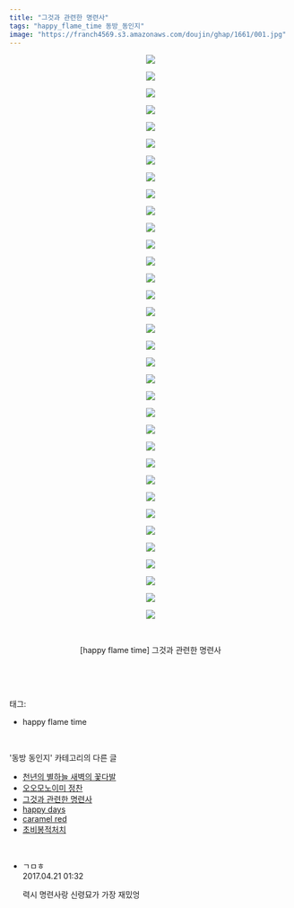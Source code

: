 ```yaml
---
title: "그것과 관련한 명련사"
tags: "happy_flame_time 동방_동인지"
image: "https://franch4569.s3.amazonaws.com/doujin/ghap/1661/001.jpg"
---
```

<div class="article">
<p style="text-align: center; clear: none; float: none;"><img src="{{ site.imgserver2 }}/ghap/1661/001.jpg"/></p>
<p style="text-align: center; clear: none; float: none;"><img src="{{ site.imgserver2 }}/ghap/1661/002.jpg"/></p>
<p style="text-align: center; clear: none; float: none;"><img src="{{ site.imgserver2 }}/ghap/1661/003.jpg"/></p>
<p style="text-align: center; clear: none; float: none;"><img src="{{ site.imgserver2 }}/ghap/1661/004.jpg"/></p>
<p style="text-align: center; clear: none; float: none;"><img src="{{ site.imgserver2 }}/ghap/1661/005.jpg"/></p>
<p style="text-align: center; clear: none; float: none;"><img src="{{ site.imgserver2 }}/ghap/1661/006.jpg"/></p>
<p style="text-align: center; clear: none; float: none;"><img src="{{ site.imgserver2 }}/ghap/1661/007.jpg"/></p>
<p style="text-align: center; clear: none; float: none;"><img src="{{ site.imgserver2 }}/ghap/1661/008.jpg"/></p>
<p style="text-align: center; clear: none; float: none;"><img src="{{ site.imgserver2 }}/ghap/1661/009.jpg"/></p>
<p style="text-align: center; clear: none; float: none;"><img src="{{ site.imgserver2 }}/ghap/1661/010.jpg"/></p>
<p style="text-align: center; clear: none; float: none;"><img src="{{ site.imgserver2 }}/ghap/1661/011.jpg"/></p>
<p style="text-align: center; clear: none; float: none;"><img src="{{ site.imgserver2 }}/ghap/1661/012.jpg"/></p>
<p style="text-align: center; clear: none; float: none;"><img src="{{ site.imgserver2 }}/ghap/1661/013.jpg"/></p>
<p style="text-align: center; clear: none; float: none;"><img src="{{ site.imgserver2 }}/ghap/1661/014.jpg"/></p>
<p style="text-align: center; clear: none; float: none;"><img src="{{ site.imgserver2 }}/ghap/1661/015.jpg"/></p>
<p style="text-align: center; clear: none; float: none;"><img src="{{ site.imgserver2 }}/ghap/1661/016.jpg"/></p>
<p style="text-align: center; clear: none; float: none;"><img src="{{ site.imgserver2 }}/ghap/1661/017.jpg"/></p>
<p style="text-align: center; clear: none; float: none;"><img src="{{ site.imgserver2 }}/ghap/1661/018.jpg"/></p>
<p style="text-align: center; clear: none; float: none;"><img src="{{ site.imgserver2 }}/ghap/1661/019.jpg"/></p>
<p style="text-align: center; clear: none; float: none;"><img src="{{ site.imgserver2 }}/ghap/1661/020.jpg"/></p>
<p style="text-align: center; clear: none; float: none;"><img src="{{ site.imgserver2 }}/ghap/1661/021.jpg"/></p>
<p style="text-align: center; clear: none; float: none;"><img src="{{ site.imgserver2 }}/ghap/1661/022.jpg"/></p>
<p style="text-align: center; clear: none; float: none;"><img src="{{ site.imgserver2 }}/ghap/1661/023.jpg"/></p>
<p style="text-align: center; clear: none; float: none;"><img src="{{ site.imgserver2 }}/ghap/1661/024.jpg"/></p>
<p style="text-align: center; clear: none; float: none;"><img src="{{ site.imgserver2 }}/ghap/1661/025.jpg"/></p>
<p style="text-align: center; clear: none; float: none;"><img src="{{ site.imgserver2 }}/ghap/1661/026.jpg"/></p>
<p style="text-align: center; clear: none; float: none;"><img src="{{ site.imgserver2 }}/ghap/1661/027.jpg"/></p>
<p style="text-align: center; clear: none; float: none;"><img src="{{ site.imgserver2 }}/ghap/1661/028.jpg"/></p>
<p style="text-align: center; clear: none; float: none;"><img src="{{ site.imgserver2 }}/ghap/1661/029.jpg"/></p>
<p style="text-align: center; clear: none; float: none;"><img src="{{ site.imgserver2 }}/ghap/1661/030.jpg"/></p>
<p style="text-align: center; clear: none; float: none;"><img src="{{ site.imgserver2 }}/ghap/1661/031.jpg"/></p>
<p style="text-align: center; clear: none; float: none;"><img src="{{ site.imgserver2 }}/ghap/1661/032.jpg"/></p>
<p style="text-align: center; clear: none; float: none;"><img src="{{ site.imgserver2 }}/ghap/1661/033.jpg"/></p>
<p style="text-align: center; clear: none; float: none;"><img src="{{ site.imgserver2 }}/ghap/1661/034.jpg"/></p>
<p style="text-align: center; clear: none; float: none;"><br/></p>
<p style="text-align: center; clear: none; float: none;">[happy flame time] 그것과 관련한 명련사</p>
<p><br/></p>
</div><br/>
<div class="tagTrail">
<p>태그: </p>
<ul>
<li>happy flame time</li>
</ul>
</div><br/>
<div class="another">
<p>'동방 동인지' 카테고리의 다른 글</p>
<ul>
<li><a href="/ghap_1663">천년의 별하늘 새벽의 꽃다발</a></li>
<li><a href="/ghap_1662">오오모노이미 정찬</a></li>
<li><a href="/ghap_1661">그것과 관련한 명련사</a></li>
<li><a href="/ghap_1660">happy days</a></li>
<li><a href="/ghap_1659">caramel red</a></li>
<li><a href="/ghap_1658">초비봉적처치</a></li>
</ul>
</div><br/>
<div class="cb_module cb_fluid">
<div class="cb_wrt cb_profile">
<div class="comment">
<ul>
<li class="cb_thumb_off" id="comment14970713">
<div class="cb_comment_area">
<div class="cb_info_area">
<div class="cb_section">
<span class="cb_nick_name">ㄱㅁㅎ</span>
</div>
<div class="cb_section">
<span class="cb_date">2017.04.21 01:32 </span>
</div>
</div>
<div class="cb_dsc_comment">
<p class="cb_dsc">
											력시 명련사랑 신령묘가 가장 재밌엉
										</p>
</div>
</div></li>
</ul>
</div>
</div><!-- commentList close -->
</div><br/>
